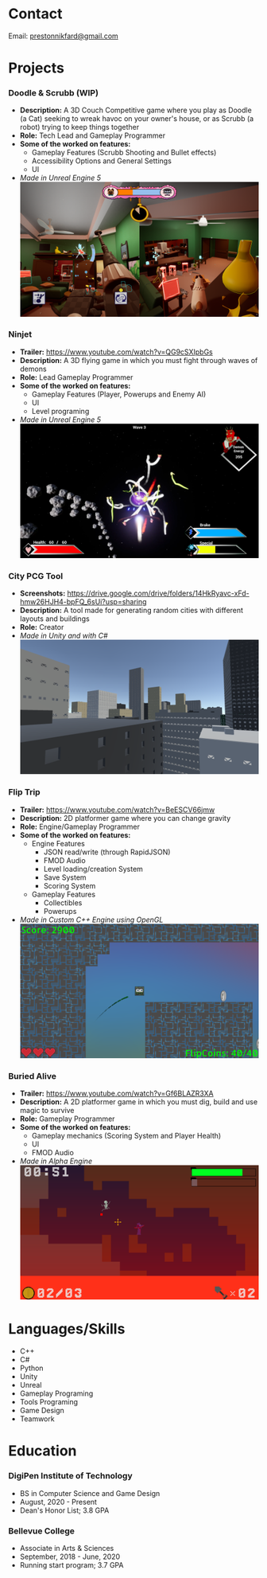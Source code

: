 # Contact
Email: prestonnikfard@gmail.com

# Projects
### Doodle & Scrubb (WIP)
  * **Description:** A 3D Couch Competitive game where you play as Doodle (a Cat) seeking to wreak havoc on your owner's house, or as Scrubb (a robot) trying to keep things together
  * **Role:** Tech Lead and Gameplay Programmer
  * **Some of the worked on features:**
    * Gameplay Features (Scrubb Shooting and Bullet effects) 
    * Accessibility Options and General Settings
    * UI
  * *Made in Unreal Engine 5*
![Doodle & Scrubb Gameplay (WIP)](https://github.com/preston-n/Projects/blob/main/Screenshots/Doodle%26Scrubb/Doodle%26Scrubb3.png?raw=true)
    
### Ninjet
  * **Trailer:** https://www.youtube.com/watch?v=QG9cSXIpbGs 
  * **Description:** A 3D flying game in which you must fight through waves of demons
  * **Role:** Lead Gameplay Programmer
  * **Some of the worked on features:**
    * Gameplay Features (Player, Powerups and Enemy AI)
    * UI
    * Level programing
  * *Made in Unreal Engine 5*  
![Ninjet Gameplay](https://github.com/preston-n/Projects/blob/main/Screenshots/Ninjet/Ninjet1.png?raw=true)

### City PCG Tool
  * **Screenshots:**  https://drive.google.com/drive/folders/14HkRyavc-xFd-hmw26HJH4-bpFQ_6sUi?usp=sharing
  * **Description:** A tool made for generating random cities with different layouts and buildings
  * **Role:** Creator
  * *Made in Unity and with C#*  
![Picture of Generated City](https://github.com/preston-n/Projects/blob/main/Screenshots/CityPCG/City3.png?raw=true)

### Flip Trip
  * **Trailer:**  https://www.youtube.com/watch?v=BeESCV66jmw
  * **Description:** 2D platformer game where you can change gravity
  * **Role:** Engine/Gameplay Programmer
  * **Some of the worked on features:**
    * Engine Features 
      * JSON read/write (through RapidJSON)
      * FMOD Audio
      * Level loading/creation System
      * Save System
      * Scoring System
    * Gameplay Features
      * Collectibles
      * Powerups
  * *Made in Custom C++ Engine using OpenGL*
![Flip Trip Gameplay](https://github.com/preston-n/Projects/blob/main/Screenshots/FlipTrip/FlipTrip1.png?raw=true)

### Buried Alive
  * **Trailer:**  https://www.youtube.com/watch?v=Gf6BLAZR3XA
  * **Description:** A 2D platformer game in which you must dig, build and use magic to survive
  * **Role:** Gameplay Programmer
  * **Some of the worked on features:**
    * Gameplay mechanics (Scoring System and Player Health)
    * UI
    * FMOD Audio
  * *Made in Alpha Engine*  
![Buried Alive Gameplay](https://github.com/preston-n/Projects/blob/main/Screenshots/BuriedAlive/BuriedAlive4.png?raw=true)

# Languages/Skills
- C++
- C#
- Python
- Unity
- Unreal
- Gameplay Programing
- Tools Programing 
- Game Design
- Teamwork
  
# Education 
### DigiPen Institute of Technology
  * BS in Computer Science and Game Design	
  * August, 2020 - Present
  * Dean's Honor List; 3.8 GPA

### Bellevue College 	
  * Associate in Arts & Sciences		
  * September, 2018 - June, 2020 
  * Running start program; 3.7 GPA 
